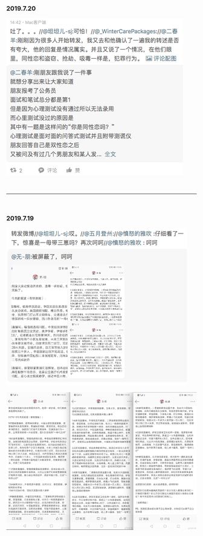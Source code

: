 <h3>2019.7.20</h3>

![image](https://github.com/sherry100098/-/blob/master/被删微博/img/2019-07-20-01.jpg)

<br>
<hr>
<br>
<h3>2019.7.19</h3>

![image](https://github.com/sherry100098/-/blob/master/被删微博/img/2019-07-19-01.png)

![image](https://github.com/sherry100098/-/blob/master/被删微博/img/2019-07-19-01-a.png)





